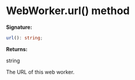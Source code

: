 # WebWorker.url() method

**Signature:**

```typescript
url(): string;
```

**Returns:**

string

The URL of this web worker.
